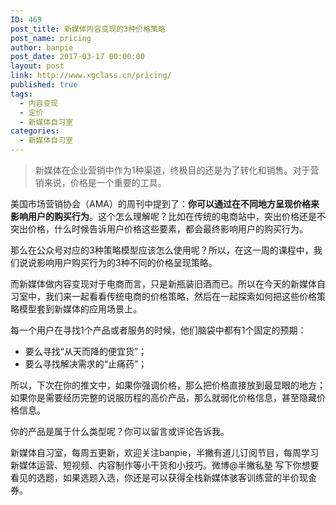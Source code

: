 ```yaml
---
ID: 469
post_title: 新媒体内容变现的3种价格策略
post_name: pricing
author: banpie
post_date: 2017-03-17 00:00:00
layout: post
link: http://www.xgclass.cn/pricing/
published: true
tags:
  - 内容变现
  - 定价
  - 新媒体自习室
categories:
  - 新媒体自习室
---
```

> 新媒体在企业营销中作为1种渠道，终极目的还是为了转化和销售。对于营销来说，价格是一个重要的工具。

美国市场营销协会（AMA）的周刊中提到了：**你可以通过在不同地方呈现价格来影响用户的购买行为**。这个怎么理解呢？比如在传统的电商站中，突出价格还是不突出价格，什么时候告诉用户价格这些要素，都会最终影响用户的购买行为。

那么在公众号对应的3种策略模型应该怎么使用呢？所以，在这一周的课程中，我们说说影响用户购买行为的3种不同的价格呈现策略。

而新媒体做内容变现对于电商而言，只是新瓶装旧酒而已。所以在今天的新媒体自习室中，我们来一起看看传统电商的价格策略，然后在一起探索如何把这些价格策略模型套到新媒体的应用场景上。

每一个用户在寻找1个产品或者服务的时候，他们脑袋中都有1个固定的预期：

*   要么寻找“从天而降的便宜货”；
*   要么寻找解决需求的“止痛药”；

所以，下次在你的推文中，如果你强调价格，那么把价格直接放到最显眼的地方；如果你是需要经历完整的说服历程的高价产品，那么就弱化价格信息，甚至隐藏价格信息。

你的产品是属于什么类型呢？你可以留言或评论告诉我。

新媒体自习室，每周五更新，欢迎关注banpie，半撇有道儿订阅节目，每周学习新媒体运营、短视频、内容制作等小干货和小技巧。微博@半撇私塾 写下你想要看见的选题，如果选题入选，你还是可以获得全栈新媒体骇客训练营的半价现金券。